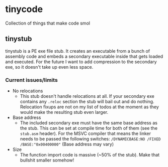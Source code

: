 # tinycode
Collection of things that make code smol

## tinystub
tinystub is a PE exe file stub. It creates an executable from a bunch of assembly code and embeds a secondary executable inside that gets loaded and executed. For the future I want to add compression to the secondary exe, so it doesn't take up even less space.

### Current issues/limits
- No relocations
  - This stub doesn't handle relocations at all. If your secondary exe contains any `.reloc` section the stub will bail out and do nothing. Relocation fixups are not on my list of todos at the moment as they would make the resulting stub even larger.
- Base address
  - The included secondary exe must have the same base address as the stub. This can be set at compile time for both of them (see the `stub.asm` header). For the MSVC compiler that means the linker needs to be passed the following switches: `/DYNAMICBASE:NO /FIXED /BASE:"0x00400000"` (Base address may vary)
- Size
  - The function import code is massive (~50% of the stub). Make that bullshit smaller somehow!
